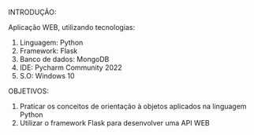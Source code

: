 INTRODUÇÃO:

Aplicação WEB, utilizando tecnologias:

1. Linguagem: Python
2. Framework: Flask
3. Banco de dados: MongoDB
4. IDE: Pycharm Community 2022
5. S.O: Windows 10
 
 
OBJETIVOS:
1. Praticar os conceitos de orientação à objetos aplicados na linguagem Python
2. Utilizar o framework Flask para desenvolver uma API WEB
